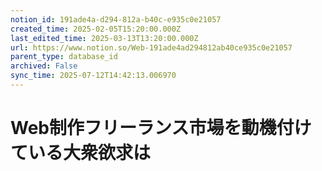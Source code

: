 ```yaml
---
notion_id: 191ade4a-d294-812a-b40c-e935c0e21057
created_time: 2025-02-05T15:20:00.000Z
last_edited_time: 2025-03-13T13:20:00.000Z
url: https://www.notion.so/Web-191ade4ad294812ab40ce935c0e21057
parent_type: database_id
archived: False
sync_time: 2025-07-12T14:42:13.006970
---
```


# Web制作フリーランス市場を動機付けている大衆欲求は

